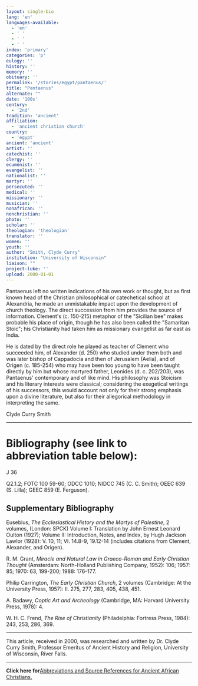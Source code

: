 ```yaml
---
layout: single-bio
lang: 'en'
languages-available:
  - 'en'
  - ' '
  - ' '
  - ' '
index: 'primary'
categories: 'p'
eulogy: ''
history: ''
memory: ''
obituary: ''
permalink: '/stories/egypt/pantaenus/'
title: "Pantaenus"
alternate: ""
date: '100s'
century:
  - '2nd'
tradition: 'ancient'
affiliation:
  - 'ancient christian church'
country:
  - 'egypt'
ancient: 'ancient'
artist: ''
catechist: ''
clergy: ''
ecumenist: ''
evangelist: ''
nationalist: ''
martyr: ''
persecuted: ''
medical: ''
missionary: ''
musician: ''
nonafrican: ''
nonchristian: ''
photo: ''
scholar: ''
theologian: 'theologian'
translator: ''
women: ''
youth: ''
author: "Smith, Clyde Curry"
institution: "University of Wisconsin"
liaison: ""
project-luke: ''
upload: 2000-01-01
---
```




Pantaenus left no written indications of his own work or thought, but as first known head of the Christian philosophical or catechetical school at Alexandria, he made an unmistakable impact upon the development of church theology.  The direct succession from him provides the source of information.  Clement's (c. 150-215) metaphor of the "Sicilian bee" makes probable his place of origin, though he has also been called the "Samaritan Stoic"; his Christianity had taken him as missionary evangelist as far east as India.

He is dated by the direct role he played as teacher of Clement who succeeded him, of Alexander (d. 250) who studied under them both and was later bishop of Cappadocia and then of Jerusalem (Aelia), and of Origen (c. 185-254) who may have been too young to have been taught directly by him but whose martyred father, Leonides (d. c. 202/203), was Pantaenus' contemporary and of like mind.  His philosophy was Stoicism and his literary interests were classical; considering the exegetical writings of his successors, this would account not only for their strong emphasis upon a divine literature, but also for their allegorical methodology in interpreting the same.

Clyde Curry Smith

---

# Bibliography (see link to abbreviation table below):

J 36

Q2.1.2; FOTC 100 59-60; ODCC 1010; NIDCC 745 (C. C. Smith); OEEC 639 (S. Lilla); GEEC 859 (E. Ferguson).

## Supplementary Bibliography
Eusebius, *The Ecclesiastical History and the Martys of Palestine*, 2 volumes, (London: SPCK) Volume I: Translation by John Ernest Leonard Oulton (1927);  Volume II: Introduction, Notes, and Index, by Hugh Jackson Lawlor (1928):  V. 10, 11; VI. 14.8-9, 19.12-14 (includes citations from Clement, Alexander, and Origen).

R. M. Grant, *Miracle and Natural Law in Graeco-Roman and Early Christian Thought* (Amsterdam: North-Holland Publishing Company, 1952): 106; 1957: 85; 1970: 63, 199-200; 1988: 176-177.

Philip Carrington, *The Early Christian Church*, 2 volumes (Cambridge: At the University Press, 1957): II. 275, 277, 283, 405, 438, 451.

A. Badawy, *Coptic Art and Archeology* (Cambridge, MA: Harvard University Press, 1978): 4.

W. H. C. Frend, *The Rise of Christianity* (Philadelphia: Fortress Press, 1984): 243, 253, 286, 369.

---

This article, received in 2000, was researched and written by Dr. Clyde Curry Smith, Professor Emeritus of Ancient History and Religion, University of Wisconsin, River Falls.

---

**Click here for**[Abbreviations and Source References for Ancient African Christians.]({{site.url}}/resources/ancient-references/)
